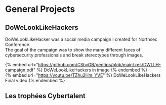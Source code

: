 # General Projects

## DoWeLookLikeHackers

DoWeLookLikeHacker was a social media campaign I created for Northsec Conference.  
The goal of the campaign was to show the many different faces of cybersecurity professionals and break stereotypes through images.

{% embed url="https://github.com/CSbyGB/pentips/blob/main/.res/DWLLH-campaign.pdf" %} DoWeLookLikeHackers in image {% endembed %}  
{% embed url="https://youtu.be/TZhu2Hm_YVE" %} DoWeLookLikeHackers Final video {% endembed %}

## Les trophées Cybertalent

